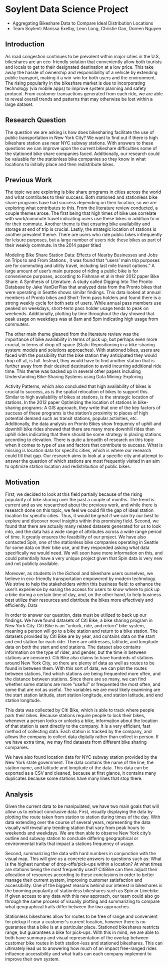 # Soylent Data Science Project 
- Aggregating Bikeshare Data to Compare Ideal Distribution Locations 
- Team Soylent: Marissa Exelby, Leon Long, Christie Gan, Doreen Nguyen

## Introduction
As road congestion continues to be prevalent within major cities in the U.S, bikeshares
are an eco-friendly solution that conveniently allow both tourists and locals to get to their
designated destination at a low price. This take away the hassle of ownership and responsibility
of a vehicle by extending public transport, making it a win-win for both users and the
environment. The rising popularity in the bikeshare market is due to incorporating technology
(via mobile apps) to improve system planning and safety protocol. From customer transactions
generated from each ride, we are able to reveal overall trends and patterns that may otherwise
be lost within a large dataset.

## Research Question 
The question we are asking is how does bikesharing facilitate the use of
public transportation in New York City? We want to find out if there is high bikeshare station use
near NYC subway stations. With answers to these questions we can improve upon the current
bikeshare difficulties some of the stationed bike share companies faced. Additionally, our
research could be valuable for the stationless bike companies so they know in what locations to
initially place and then redistribute bikes.

## Previous Work
The topic we are exploring is bike share programs in cities across the world and what
contributes to their success. Both stationed and stationless bike share programs have had
success depending on their location, so we are exploring what contributes to this. From the
literature review conducted, a couple themes arose. The first being that high times of bike use
correlate with work/commute travel indicating users use these bikes in addition to or for their
commute. Another theme is that ensuring bike availability and storage at end of trip is crucial.
Lastly, the strategic location of stations is another prevalent theme.
There are users who ride public bikes infrequently for leisure purposes, but a large
number of users ride these bikes as part of their weekly commute. In the 2014 paper titled

Modeling Bike Share Station Data: Effects of Nearby Businesses and Jobs on Trips to and From
Stations , it was found that “users’ main trip purposes are for commuting and utility travel,
including last mile transit options.” A large amount of user’s main purpose of riding a public bike
is for convenience purposes, according to Fishman et al in their 2012 paper Bike Share: A
Synthesis of Literature. A study called Digging Into The Pronto Database by Jake VanDerPlas
that analyzed data from the Pronto bikes that were operating in Seattle shows similar findings.
This data looked at annual members of Pronto bikes and Short-Term pass holders and found
there is a strong weekly cycle for both sets of users. While annual pass members use peaked
on weekdays, short-term pass holder usage tends to peak on weekends. Additionally, plotting
by time throughout the day showed that peak usage on weekdays was at 8am and 5pm
indicating high usage from commuters.

The other main theme gleaned from the literature review was the importance of bike
availability in terms of pick up, but perhaps even more crucial, in terms of drop off space (Static
Repositioning in a bike-sharing system: models and solutions approaches). With stationed
bikes, users are faced with the possibility that the bike station they anticipated they would drop
off at, is full. Instead, they would have to find another station that is further away from their
desired destination to avoid incurring additional ride time. This theme was backed up in several
other papers including Understanding Bike-Sharing Systems using Data Mining: Exploring

Activity Patterns, which also concluded that high availability of bikes is crucial to success, as is
the spatial relocation of bikes to support this.
Similar to high availability of bikes at stations, is the strategic location of stations. In the
2012 paper Optimizing the location of stations in bike-sharing programs: A GIS approach, they
write that one of the key factors of success of these programs is the station’s proximity to places
of high potential demand such as transit stations, popular activities, etc. Additionally, the data
analysis on Pronto Bikes show frequency of uphill and downhill bike rides showed that there are
many more downhill rides than uphill rides indicating that there should be some strategy in
placing stations according to elevation.
There is quite a breadth of research on this topic when it comes to type of use and
factors that contribute to success. What is missing is location data for specific cities, which is
where our research could fill that gap. Our research aims to look at a specific city and attempt to
answer the question of which stations are most frequently visited in an aim to optimize station
location and redistribution of public bikes.

## Motivation
First, we decided to look at this field partially because of the rising popularity of bike
sharing over the past a couple of months. The trend is current and as we researched about the
previous work, and while there is research done on this topic, we feel we could fill the gap of
ideal station location for specific cities. Thus, it would be great if we can try our best to explore
and discover novel insights within this promising field.
Second, we found that there are actually many related datasets generated for us to look
into, and the data has a wide range of attributes across a wide range period of time. It greatly
ensures the feasibility of our project. We have also contacted Spin, one of the stationless bike
companies operating in Seattle for some data on their bike use, and they responded asking
what data specifically we would need. We will soon have more information on this, and could
potentially have a very unique project given that Spin data is very new and not publicly
available.

Moreover, as students in the iSchool and bikeshare users ourselves, we believe in
eco-friendly transportation empowered by modern technology. We strive to help the
stakeholders within this business field: to enhance the user’s experience by easing the access
for users to know where to pick up a bike during a certain time of day, and, on the other hand, to
help business best utilize their resources and distribute the bikes more effectively and efficiently.
Data

In order to answer our question, data must be utilized to back up our findings. We have
found datasets of Citi Bike, a bike sharing program in New York City. Citi Bike is an “unlock,
ride, and return” bike system, meaning a person will go to a bike station and return to a bike
station. The datasets provided by Citi Bike are by year, and contains data on the start and end
station for each ride. There are addresses, latitude, and longitude data on both the start and end
stations. The dataset also contains information on the type of rider, and gender, but the time in
between stations are censored. Citi Bike also claims to have hundreds of stations around New
York City, so there are plenty of data as well as routes to be found in between them. With this
sort of data, we can plot the routes between stations, find which stations are being frequented
more often, and the distance between stations. Since there are so many, we can find whether
some stations are more “useful” or frequented the most often, and some that are not as useful.
The variables we are most likely examining are the start station latitude, start station longitude,
end station latitude, and end station longitude.

This data was collected by Citi Bike, which is able to track where people park their bikes.
Because stations require people to lock their bikes, whenever a person locks or unlocks a bike,
information about the location of that station is sent directly to the company. It is a very efficient,
fast method of collecting data. Each station is tracked by the company, and allows the company
to collect data digitally rather than collect in person. If we have extra time, we may find datasets
from different bike sharing companies.

We have also found location data for NYC subway station provided by the New York
state government. The data contains the name of the line, the station name, and latitude and
longitude of the data. This data can be exported as a CSV and cleaned, because at first glance,
it contains many duplicates because some stations have many lines that stop there.

## Analysis
Given the current data to be manipulated, we have two main goals that will allow us to
extract conclusive data. First, visually displaying the data by plotting the route taken from station
to station during times of the day. With data extending over the course of several years,
representing the data visually will reveal any trending station that vary from peak hours to
weekends and weekdays. We are then able to observe New York city’s outline and subway
station to conclude differing geographical or environmental traits that impact a stations
frequency of usage.

Second, summarizing the data with hard numbers in conjunction with the visual map.
This will give us a concrete answers to questions such as: What is the highest number of
drop-offs/pick-ups within a location? At what times are stations being the most frequently used?
CitiBike can then adjust their allocation of resources according to these conclusions in order to
better manage their current system, improving customer satisfaction and accessibility.
One of the biggest reasons behind our interest in bikeshares is the booming popularity of
stationless bikeshares such as Spin or Limebike. If given access to any data with this new
approach, our team could also go through the same process of visually plotting and
summarizing to compare what geographical traits differ between the two approaches.

Stationless bikeshares allow for routes to be free of range and convenient for pickup if near a
customer's current location, however there is no guarantee that a bike is at a particular place.
Stationed bikeshares restricts range, but guarantees a bike for pick-ups. With this in mind, we
are able to both have summary and visual representation of the overlap between customer bike
routes in both station-less and stationed bikeshares. This can ultimately lead us to answering
how much of an impact free-ranged rides influence accessibility and what traits can each
company implement to improve their own system.
